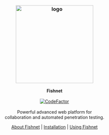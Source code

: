 <h3 align="center"><img src="https://user-images.githubusercontent.com/54115104/177413493-61ef4ce7-9b65-4d5e-bfbd-882d193c7d33.png" alt="logo" height="250px"></h3>


<p align="center">
    <b>Fishnet</b><br>
    <br>
    <a href="https://www.codefactor.io/repository/github/entysec/fishnet"><img src="https://www.codefactor.io/repository/github/entysec/fishnet/badge" alt="CodeFactor" /></a><br>
    <br>
    Powerful advanced web platform for
    <br>collaboration and automated penetration testing.
    <br>
    <p align="center"><a href="https://fishnet-project.netlify.com">About Fishnet</a> | <a href="https://github.com/EntySec/Fishnet/wiki/Installation">Installation</a> | <a href="https://github.com/EntySec/Fishnet/wiki/Using-Fishnet">Using Fishnet</a><p>
</p>
